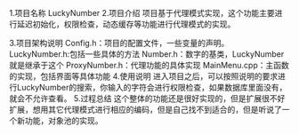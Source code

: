 1.项目名称
LuckyNumber
2.项目介绍
项目基于代理模式实现，这个功能主要进行延迟初始化，权限检查，动态缓存等功能进行代理模式的实现。

3.项目架构说明
Config.h：项目的配置文件，一些变量的声明。
LuckyNumber.h:包括一些具体的方法
Number.h：数字的基类，LuckyNumber就是继承于这个
ProxyNumber.h：代理功能的具体实现
MainMenu.cpp：主函数的实现，包括界面等具体功能
4.使用说明
进入项目之后，可以按照说明的要求进行LuckyNumber的搜索，你输入的字符会进行权限检查，如果数据库里面没有，就会不允许查看。
5.过程总结
这个整体的功能还是很好实现的，但是扩展很不好扩展，想用其它代理模式进行相应的编码，但是自己找不到适合的，但是听说了一个新功能，对象池的实现。


